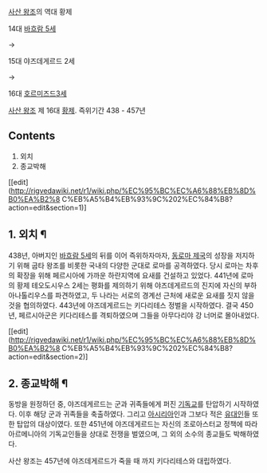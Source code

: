 [사산 왕조](%EC%82%AC%EC%82%B0%20%EC%99%95%EC%A1%B0.md)의 역대 황제

14대 [바흐람 5세](%EB%B0%94%ED%9D%90%EB%9E%8C%205%EC%84%B8.md)

→

15대 야즈데게르드 2세

→

16대 [호르미즈드3세](%ED%98%B8%EB%A5%B4%EB%AF%B8%EC%A6%88%EB%93%9C%203%EC%84%B8.md)

  
[사산 왕조](%EC%82%AC%EC%82%B0%20%EC%99%95%EC%A1%B0.md) 제 16대
[황제](%ED%99%A9%EC%A0%9C.md). 즉위기간 438 - 457년

## Contents

    

1. 외치 
2. 종교박해 

[[edit](http://rigvedawiki.net/r1/wiki.php/%EC%95%BC%EC%A6%88%EB%8D%B0%EA%B2%8
C%EB%A5%B4%EB%93%9C%202%EC%84%B8?action=edit&section=1)]

## 1. 외치 ¶

438년, 아버지인 [바흐람 5세](%EB%B0%94%ED%9D%90%EB%9E%8C%205%EC%84%B8.md)의 뒤를 이어
즉위하자마자, [동로마 제국](%EB%8F%99%EB%A1%9C%EB%A7%88%20%EC%A0%9C%EA%B5%AD.md)의 성장을
저지하기 위해 굽타 왕조를 비롯한 국내의 다양한 군대로 로마를 공격하였다. 당시 로마는 차후의 확장을 위해 페르시아에 가까운 하란지역에
요새를 건설하고 있었다. 441년에 로마의 황제 테오도시우스 2세는 평화를 제의하기 위해 야즈데게르드의 진지에 자신의 부하 아나톨리우스를
파견하였고, 두 나라는 서로의 경계선 근처에 새로운 요새를 짓지 않을 것을 협의하였다. 443년에 야즈데게르드는 키다리테스 정벌을
시작하였다. 결국 450년, 페르시아군은 키다리테스를 격퇴하였으며 그들을 아무다리야 강 너머로 몰아내었다.

  

[[edit](http://rigvedawiki.net/r1/wiki.php/%EC%95%BC%EC%A6%88%EB%8D%B0%EA%B2%8
C%EB%A5%B4%EB%93%9C%202%EC%84%B8?action=edit&section=2)]

## 2. 종교박해 ¶

동방을 원정하던 중, 야즈데게르드는 군과 귀족들에게 퍼진 [기독교](%EA%B8%B0%EB%8F%85%EA%B5%90.md)를 탄압하기
시작하였다. 이후 해당 군과 귀족들을 축출하였다. 그리고
[아시리아](%EC%95%84%EC%8B%9C%EB%A6%AC%EC%95%84.md)인과 그보다 적은
[유대인](%EC%9C%A0%EB%8C%80%EC%9D%B8.md)들 또한 탑압의 대상이였다. 또한 451년에 야즈데게르드는 자신의
조로아스터교 정책에 따라 아르메니아의 기독교인들을 상대로 전쟁을 벌였으며, 그 외의 소수의 종교들도 박해하였다.

  

사산 왕조는 457년에 야즈데게르드가 죽을 때 까지 키다리테스와 대립하였다.

